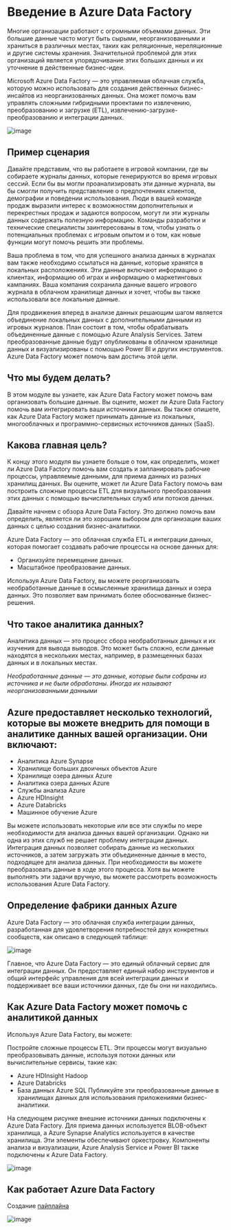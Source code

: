 #  Введение в Azure Data Factory

Многие организации работают с огромными объемами данных. Эти большие данные часто могут быть сырыми, неорганизованными и храниться в различных местах, таких как реляционные, нереляционные и другие системы хранения. Значительной проблемой для этих организаций является упорядочивание этих больших данных и их уточнение в действенные бизнес-идеи.

Microsoft Azure Data Factory — это управляемая облачная служба, которую можно использовать для создания действенных бизнес-инсайтов из неорганизованных данных. Она может помочь вам управлять сложными гибридными проектами по извлечению, преобразованию и загрузке (ETL), извлечению-загрузке-преобразованию и интеграции данных.

![image](https://github.com/UzunDemir/Azure_Data_Factory/assets/94790150/eb49b759-dc1a-4a7c-a518-bca5f3c1a670)

## Пример сценария
Давайте представим, что вы работаете в игровой компании, где вы собираете журналы данных, которые генерируются во время игровых сессий. Если бы вы могли проанализировать эти данные журнала, вы бы смогли получить представление о предпочтениях клиентов, демографии и поведении использования. Люди в вашей команде продаж выразили интерес к возможностям дополнительных и перекрестных продаж и задаются вопросом, могут ли эти журналы данных содержать полезную информацию. Команды разработки и технические специалисты заинтересованы в том, чтобы узнать о потенциальных проблемах с игровым опытом и о том, как новые функции могут помочь решить эти проблемы.

Ваша проблема в том, что для успешного анализа данных в журналах вам также необходимо ссылаться на данные, которые хранятся в локальных расположениях. Эти данные включают информацию о клиентах, информацию об играх и информацию о маркетинговых кампаниях. Ваша компания сохранила данные вашего игрового журнала в облачном хранилище данных и хочет, чтобы вы также использовали все локальные данные.

Для продвижения вперед в анализе данных решающим шагом является объединение локальных данных с дополнительными данными из игровых журналов. План состоит в том, чтобы обрабатывать объединенные данные с помощью Azure Analysis Services. Затем преобразованные данные будут опубликованы в облачном хранилище данных и визуализированы с помощью Power BI и других инструментов. Azure Data Factory может помочь вам достичь этой цели.

## Что мы будем делать?
В этом модуле вы узнаете, как Azure Data Factory может помочь вам организовать большие данные. Вы оцените, может ли Azure Data Factory помочь вам интегрировать ваши источники данных. Вы также опишете, как Azure Data Factory может принимать данные из локальных, многооблачных и программно-сервисных источников данных (SaaS).

## Какова главная цель?
К концу этого модуля вы узнаете больше о том, как определить, может ли Azure Data Factory помочь вам создать и запланировать рабочие процессы, управляемые данными, для приема данных из разных хранилищ данных. Вы оцените, может ли Azure Data Factory помочь вам построить сложные процессы ETL для визуального преобразования этих данных с помощью вычислительных служб или потоков данных.

Давайте начнем с обзора Azure Data Factory. Это должно помочь вам определить, является ли это хорошим выбором для организации ваших данных с целью создания бизнес-аналитики.

Azure Data Factory — это облачная служба ETL и интеграции данных, которая помогает создавать рабочие процессы на основе данных для:

* Организуйте перемещение данных.
* Масштабное преобразование данных.

Используя Azure Data Factory, вы можете реорганизовать необработанные данные в осмысленные хранилища данных и озера данных. Это позволяет вам принимать более обоснованные бизнес-решения.

## Что такое аналитика данных?
Аналитика данных — это процесс сбора необработанных данных и их изучения для вывода выводов. Это может быть сложно, если данные находятся в нескольких местах, например, в размещенных базах данных и в локальных местах.

*Необработанные данные — это данные, которые были собраны из источника и не были обработаны. Иногда их называют неорганизованными данными*

## Azure предоставляет несколько технологий, которые вы можете внедрить для помощи в аналитике данных вашей организации. Они включают:

* Аналитика Azure Synapse
* Хранилище больших двоичных объектов Azure
* Хранилище озера данных Azure
* Аналитика озера данных Azure
* Службы анализа Azure
* Azure HDInsight
* Azure Databricks
* Машинное обучение Azure

Вы можете использовать некоторые или все эти службы по мере необходимости для анализа данных вашей организации. Однако ни одна из этих служб не решает проблему интеграции данных. Интеграция данных позволяет собирать данные из нескольких источников, а затем загружать эти объединенные данные в место, подходящее для анализа данных. При необходимости вы можете преобразовать данные в ходе этого процесса. Хотя вы можете выполнять эти задачи вручную, вы можете рассмотреть возможность использования Azure Data Factory.

## Определение фабрики данных Azure
Azure Data Factory — это облачная служба интеграции данных, разработанная для удовлетворения потребностей двух конкретных сообществ, как описано в следующей таблице:

![image](https://github.com/UzunDemir/Azure_Data_Factory/assets/94790150/f098f31f-a8db-4522-ac6d-3bd0ef819e68)



Главное, что Azure Data Factory — это единый облачный сервис для интеграции данных. Он предоставляет единый набор инструментов и общий интерфейс управления для всей интеграции данных и поддерживает все ваши источники данных, где бы они ни находились.

## Как Azure Data Factory может помочь с аналитикой данных
Используя Azure Data Factory, вы можете:

Постройте сложные процессы ETL. Эти процессы могут визуально преобразовывать данные, используя потоки данных или вычислительные сервисы, такие как:

* Azure HDInsight Hadoop
* Azure Databricks
* База данных Azure SQL
Публикуйте эти преобразованные данные в хранилищах данных для использования приложениями бизнес-аналитики.

На следующем рисунке внешние источники данных подключены к Azure Data Factory. Для приема данных используется BLOB-объект хранилища, а Azure Synapse Analytics используется в качестве хранилища. Эти элементы обеспечивают оркестровку. Компоненты анализа и визуализации, Azure Analysis Service и Power BI также подключены к Azure Data Factory.

![image](https://github.com/UzunDemir/Azure_Data_Factory/assets/94790150/347a2fed-79b5-4b09-8e4d-71f6a03ef064)

## Как работает Azure Data Factory

Создание [пайплайна](https://microsoftlearning.github.io/dp-203-azure-data-engineer/Instructions/Labs/10-Synpase-pipeline.html)

![image](https://github.com/UzunDemir/Azure_Data_Factory/assets/94790150/4dbee6c8-769a-4fbe-a5f6-610a3890814b)



